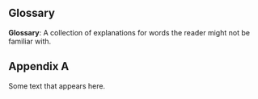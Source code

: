 

## Glossary 


**Glossary**: A collection of explanations for words the reader might not be familiar with.





## Appendix A

Some text that appears here.


